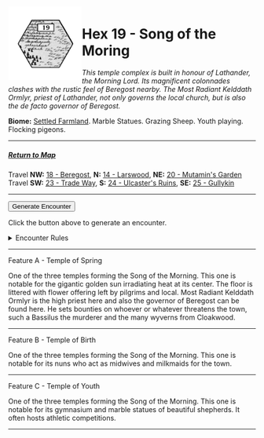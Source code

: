 
<img align="left" width=150px src="/images/Hexes/hex19.png">
<h1>Hex 19 - Song of the Moring</h1>

*This temple complex is built in honour of Lathander, the Morning Lord. Its magnificent colonnades clashes with the rustic feel of Beregost nearby. The Most Radiant Kelddath Ormlyr, priest of Lathander, not only governs the local church, but is also the de facto governor of Beregost.*

**Biome:** <u>Settled Farmland</u>. Marble Statues. Grazing Sheep. Youth playing. Flocking pigeons.

---

##### [Return to Map](https://saltygoo.github.io/2024/12/31/BGHex/)
Travel **NW:** [18 - Beregost](/pages/BaldurHex/18-Beregost), **N:** [14 - Larswood](/pages/BaldurHex/14-LarswoodStones), **NE:** [20 - Mutamin's Garden](/pages/BaldurHex/20-Mutamin)<br>
Travel **SW:** [23 - Trade Way](/pages/BaldurHex/23-TradeWay), **S:** [24 - Ulcaster's Ruins](/pages/BaldurHex/24-Ulcaster), **SE:** [25 - Gullykin](/pages/BaldurHex/25-Gullykin)

 ---
 
<button id="generateText" >Generate Encounter</button> <br>

<span class="grey" id="result" style="height: 75px;"> Click the button above to generate an encounter. </span>

<details markdown="1">
<summary>Encounter Rules</summary>
Generate an encounter the first time the party goes to one of this hex's features and every 12 hours. Encounters can happen on the way to the location or at the destination. If an encounter would happen while the party rests, good survival skills while setting up camp make the encounter happen after the full rest is completed. Search the [Baldur's Gate Wiki](https://baldursgate.fandom.com/wiki/Baldur%27s_Gate_Wiki) for informations on named NPC. Do not hesitate to replace any named NPC by one the players have already met from time to time! It makes for a better story.
</details>

 ---

<span class="blacktitle"> Feature A - Temple of Spring</span>

One of the three temples forming the Song of the Morning. This one is notable for the gigantic golden sun irradiating heat at its center. The floor is littered with flower offering left by pilgrims and local. Most Radiant Kelddath Ormlyr is the high priest here and also the governor of Beregost can be found here. He sets bounties on whoever or whatever threatens the town, such a Bassilus the murderer and the many wyverns from Cloakwood.

---

<span class="blacktitle"> Feature B - Temple of Birth</span>

One of the three temples forming the Song of the Morning. This one is notable for its nuns who act as midwives and milkmaids for the town.

---

<span class="blacktitle"> Feature C - Temple of Youth</span>

One of the three temples forming the Song of the Morning. This one is notable for its gymnasium and marble statues of beautiful shepherds. It often hosts athletic competitions.

---

<script>
    const climate1 = "Village1";
    const climate2 = "Village1";
</script>
<script src="/scripts/BGencounter.js"></script>
